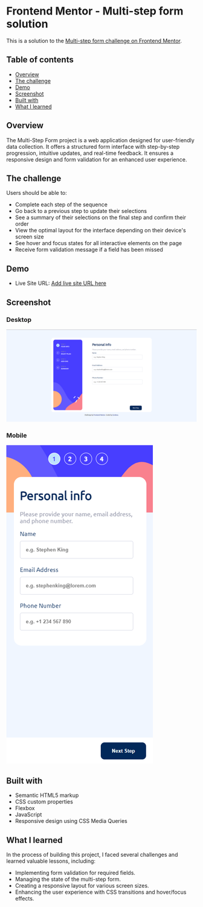# Frontend Mentor - Multi-step form solution

This is a solution to the [Multi-step form challenge on Frontend Mentor](https://www.frontendmentor.io/challenges/multistep-form-YVAnSdqQBJ).

## Table of contents

- [Overview](#overview)
- [The challenge](#the-challenge)
- [Demo](#links)
- [Screenshot](#screenshot)
- [Built with](#built-with)
- [What I learned](#what-i-learned)


## Overview

The Multi-Step Form project is a web application designed for user-friendly data collection. It offers a structured form interface with step-by-step progression, intuitive updates, and real-time feedback.
It ensures a responsive design and form validation for an enhanced user experience.


## The challenge

Users should be able to:

- Complete each step of the sequence
- Go back to a previous step to update their selections
- See a summary of their selections on the final step and confirm their order
- View the optimal layout for the interface depending on their device's screen size
- See hover and focus states for all interactive elements on the page
- Receive form validation message if a field has been missed

## Demo

- Live Site URL: [Add live site URL here](https://xcordeva.github.io/multi-step-form-FrontendmentorChallenges)


## Screenshot 

### Desktop
![](./desktop-screenshot.png)

### Mobile

![](./mobile-screenshot.png)


## Built with

- Semantic HTML5 markup
- CSS custom properties
- Flexbox
- JavaScript
- Responsive design using CSS Media Queries


## What I learned

In the process of building this project, I faced several challenges and learned valuable lessons, including:

- Implementing form validation for required fields.
- Managing the state of the multi-step form.
- Creating a responsive layout for various screen sizes.
- Enhancing the user experience with CSS transitions and hover/focus effects.

